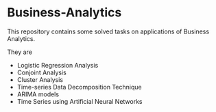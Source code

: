 # Business-Analytics

This repository contains some solved tasks on applications of Business Analytics.

They are 
- Logistic Regression Analysis
- Conjoint Analysis
- Cluster Analysis
- Time-series Data Decomposition Technique
- ARIMA models
- Time Series using Artificial Neural Networks
